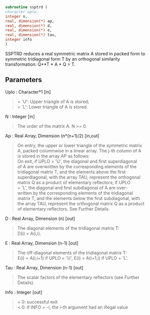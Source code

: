 ```fortran  
subroutine ssptrd (  
character uplo,  
integer n,  
real, dimension(*) ap,  
real, dimension(*) d,  
real, dimension(*) e,  
real, dimension(*) tau,  
integer info  
)  
```  
  
SSPTRD reduces a real symmetric matrix A stored in packed form to  
symmetric tridiagonal form T by an orthogonal similarity  
transformation: Q**T * A * Q = T.  
  
## Parameters  
Uplo : Character*1 [in]  
> = 'U':  Upper triangle of A is stored;  
> = 'L':  Lower triangle of A is stored.  
  
N : Integer [in]  
> The order of the matrix A.  N >= 0.  
  
Ap : Real Array, Dimension (n*(n+1)/2) [in,out]  
> On entry, the upper or lower triangle of the symmetric matrix  
> A, packed columnwise in a linear array.  The j-th column of A  
> is stored in the array AP as follows:  
> On exit, if UPLO = 'U', the diagonal and first superdiagonal  
> of A are overwritten by the corresponding elements of the  
> tridiagonal matrix T, and the elements above the first  
> superdiagonal, with the array TAU, represent the orthogonal  
> matrix Q as a product of elementary reflectors; if UPLO  
> = 'L', the diagonal and first subdiagonal of A are over-  
> written by the corresponding elements of the tridiagonal  
> matrix T, and the elements below the first subdiagonal, with  
> the array TAU, represent the orthogonal matrix Q as a product  
> of elementary reflectors. See Further Details.  
  
D : Real Array, Dimension (n) [out]  
> The diagonal elements of the tridiagonal matrix T:  
> D(i) = A(i,i).  
  
E : Real Array, Dimension (n-1) [out]  
> The off-diagonal elements of the tridiagonal matrix T:  
> E(i) = A(i,i+1) if UPLO = 'U', E(i) = A(i+1,i) if UPLO = 'L'.  
  
Tau : Real Array, Dimension (n-1) [out]  
> The scalar factors of the elementary reflectors (see Further  
> Details).  
  
Info : Integer [out]  
> = 0:  successful exit  
> < 0:  if INFO = -i, the i-th argument had an illegal value  
  
